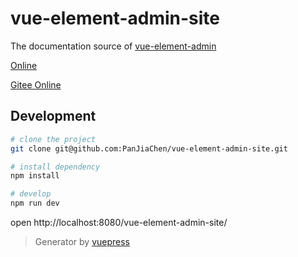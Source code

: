 # vue-element-admin-site

The documentation source of [vue-element-admin](https://github.com/PanJiaChen/vue-element-admin)

[Online](https://panjiachen.github.io/vue-element-admin-site)

[Gitee Online](https://panjiachen.gitee.io/vue-element-admin-site/zh/)

## Development

```bash
# clone the project
git clone git@github.com:PanJiaChen/vue-element-admin-site.git

# install dependency
npm install

# develop
npm run dev
```

open http://localhost:8080/vue-element-admin-site/

> Generator by [vuepress](https://github.com/vuejs/vuepress)
